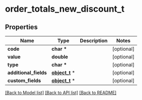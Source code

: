 # order_totals_new_discount_t

## Properties
Name | Type | Description | Notes
------------ | ------------- | ------------- | -------------
**code** | **char \*** |  | [optional] 
**value** | **double** |  | [optional] 
**type** | **char \*** |  | [optional] 
**additional_fields** | [**object_t**](.md) \* |  | [optional] 
**custom_fields** | [**object_t**](.md) \* |  | [optional] 

[[Back to Model list]](../README.md#documentation-for-models) [[Back to API list]](../README.md#documentation-for-api-endpoints) [[Back to README]](../README.md)


